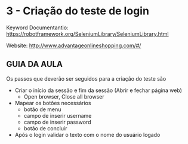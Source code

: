 # 3 - Criação do teste de login

Keyword Documentantio: https://robotframework.org/SeleniumLibrary/SeleniumLibrary.html

Website: http://www.advantageonlineshopping.com/#/

## GUIA DA AULA
Os passos que deverão ser seguidos para a criação do teste são
- Criar o início da sessão e fim da sessão (Abrir e fechar página web)
    - Open browser, Close all browser
- Mapear os botões necessários
    - botão de menu
    - campo de inserir username
    - campo de inserir password
    - botão de concluir
- Após o login validar o texto com o nome do usuário logado